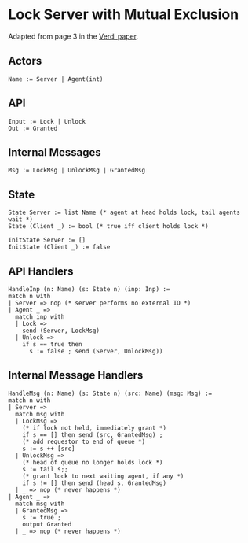 Lock Server with Mutual Exclusion
=================================

Adapted from page 3 in the [Verdi paper](http://verdi.uwplse.org/verdi.pdf).

Actors
-----

```coq
Name := Server | Agent(int)
```

API
---

```coq
Input := Lock | Unlock
Out := Granted
```

Internal Messages
----------------

```coq
Msg := LockMsg | UnlockMsg | GrantedMsg
```

State
-----

```coq
State Server := list Name (* agent at head holds lock, tail agents wait *)
State (Client _) := bool (* true iff client holds lock *)

InitState Server := []
InitState (Client _) := false
```

API Handlers
------------

```coq
HandleInp (n: Name) (s: State n) (inp: Inp) :=
match n with
| Server => nop (* server performs no external IO *)
| Agent _ => 
  match inp with
  | Lock => 
    send (Server, LockMsg)
  | Unlock =>
    if s == true then 
      s := false ; send (Server, UnlockMsg))
```

Internal Message Handlers
-------------------------

```coq
HandleMsg (n: Name) (s: State n) (src: Name) (msg: Msg) :=
match n with
| Server =>
  match msg with
  | LockMsg => 
    (* if lock not held, immediately grant *)
    if s == [] then send (src, GrantedMsg) ;
    (* add requestor to end of queue *)
    s := s ++ [src]
  | UnlockMsg =>
    (* head of queue no longer holds lock *)
    s := tail s;;
    (* grant lock to next waiting agent, if any *)
    if s != [] then send (head s, GrantedMsg)
  | _ => nop (* never happens *)
| Agent _ => 
  match msg with
  | GrantedMsg =>
    s := true ;
    output Granted
  | _ => nop (* never happens *)
```

